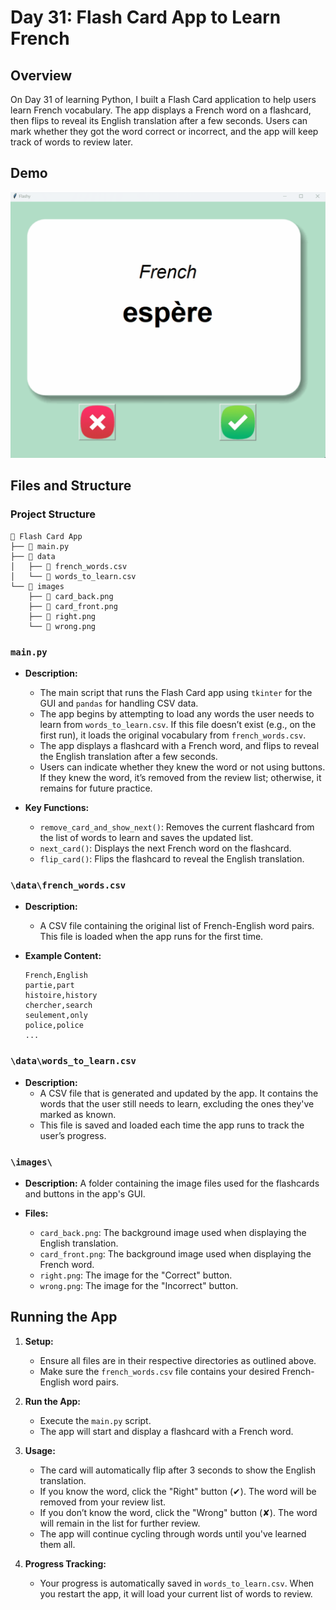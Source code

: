 # Day 31: Flash Card App to Learn French

## Overview
On Day 31 of learning Python, I built a Flash Card application to help users learn French vocabulary. The app displays a French word on a flashcard, then flips to reveal its English translation after a few seconds. Users can mark whether they got the word correct or incorrect, and the app will keep track of words to review later.

## Demo
![](Demo.gif)


## Files and Structure

### Project Structure
```
📁 Flash Card App
├── 📄 main.py
├── 📁 data
│   ├── 📄 french_words.csv
│   └── 📄 words_to_learn.csv
└── 📁 images
    ├── 📄 card_back.png
    ├── 📄 card_front.png
    ├── 📄 right.png
    └── 📄 wrong.png
```

### `main.py`
- **Description:**
  - The main script that runs the Flash Card app using `tkinter` for the GUI and `pandas` for handling CSV data.
  - The app begins by attempting to load any words the user needs to learn from `words_to_learn.csv`. If this file doesn’t exist (e.g., on the first run), it loads the original vocabulary from `french_words.csv`.
  - The app displays a flashcard with a French word, and flips to reveal the English translation after a few seconds.
  - Users can indicate whether they knew the word or not using buttons. If they knew the word, it’s removed from the review list; otherwise, it remains for future practice.

- **Key Functions:**
  - `remove_card_and_show_next()`: Removes the current flashcard from the list of words to learn and saves the updated list.
  - `next_card()`: Displays the next French word on the flashcard.
  - `flip_card()`: Flips the flashcard to reveal the English translation.

### `\data\french_words.csv`
- **Description:**
  - A CSV file containing the original list of French-English word pairs. This file is loaded when the app runs for the first time.
  
- **Example Content:**
  ```csv
  French,English
  partie,part
  histoire,history
  chercher,search
  seulement,only
  police,police
  ...
  ```

### `\data\words_to_learn.csv`
- **Description:**
  - A CSV file that is generated and updated by the app. It contains the words that the user still needs to learn, excluding the ones they've marked as known.
  - This file is saved and loaded each time the app runs to track the user’s progress.

### `\images\`
- **Description:** A folder containing the image files used for the flashcards and buttons in the app's GUI.

- **Files:**
  - `card_back.png`: The background image used when displaying the English translation.
  - `card_front.png`: The background image used when displaying the French word.
  - `right.png`: The image for the "Correct" button.
  - `wrong.png`: The image for the "Incorrect" button.

## Running the App

1. **Setup:**
   - Ensure all files are in their respective directories as outlined above.
   - Make sure the `french_words.csv` file contains your desired French-English word pairs.

2. **Run the App:**
   - Execute the `main.py` script.
   - The app will start and display a flashcard with a French word.

3. **Usage:**
   - The card will automatically flip after 3 seconds to show the English translation.
   - If you know the word, click the "Right" button (✔). The word will be removed from your review list.
   - If you don’t know the word, click the "Wrong" button (✘). The word will remain in the list for further review.
   - The app will continue cycling through words until you've learned them all.

4. **Progress Tracking:**
   - Your progress is automatically saved in `words_to_learn.csv`. When you restart the app, it will load your current list of words to review.
